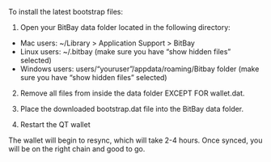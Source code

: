 To install the latest bootstrap files:

1. Open your BitBay data folder located in the following directory:

- Mac users: ~/Library > Application Support > BitBay
- Linux users: ~/.bitbay (make sure you have “show hidden files” selected)
- Windows users: users/“youruser”/appdata/roaming/Bitbay folder (make sure you have “show hidden files” selected)

2. Remove all files from inside the data folder EXCEPT FOR wallet.dat.

3. Place the downloaded bootstrap.dat file into the BitBay data folder.
4. Restart the QT wallet

The wallet will begin to resync, which will take 2-4 hours. Once synced, you will be on the right chain and good to go.
